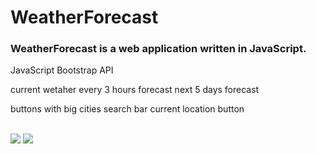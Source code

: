 # WeatherForecast

### WeatherForecast is a web application written in JavaScript.



JavaScript
Bootstrap
API

current wetaher
every 3 hours forecast
next 5 days forecast

buttons with big cities
search bar
current location button


<br />

<img src="https://user-images.githubusercontent.com/13811965/67140305-f0f75000-f261-11e9-8e44-25a58794a979.png" width="">

<img src="https://user-images.githubusercontent.com/13811965/67140373-8397ef00-f262-11e9-9dc6-846c115c671b.png" width="">


